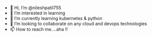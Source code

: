 - 👋 Hi, I’m @nileshpatil755
- 👀 I’m interested in learning
- 🌱 I’m currently learning kubernetes & python
- 💞️ I’m looking to collaborate on any cloud and devops technologies
- 📫 How to reach me....aha !!


